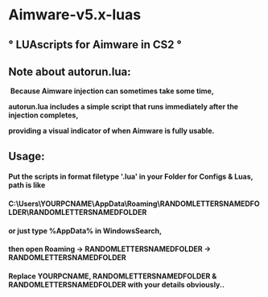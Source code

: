 
# Aimware-v5.x-luas 

                                  
## ° **LUAscripts for Aimware in CS2** °

## Note about autorun.lua: 
‎ 
**Because Aimware injection can sometimes take some time,**

 **autorun.lua includes a simple script that runs immediately after the injection completes,**

 **providing a visual indicator of when Aimware is fully usable.**


## Usage: 
#### Put the scripts in format filetype '.lua' in your Folder for Configs & Luas, path is like
#### C:\Users\YOURPCNAME\AppData\Roaming\RANDOMLETTERSNAMEDFOLDER\RANDOMLETTERSNAMEDFOLDER
#### or just type %AppData% in WindowsSearch, 
#### then open Roaming -> RANDOMLETTERSNAMEDFOLDER -> RANDOMLETTERSNAMEDFOLDER
#### Replace YOURPCNAME, RANDOMLETTERSNAMEDFOLDER & RANDOMLETTERSNAMEDFOLDER with your details obviously..
